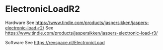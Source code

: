 # ElectronicLoadR2

Hardware
See https://www.tindie.com/products/jaspersikken/jaspers-electronic-load-r2/
See https://www.tindie.com/products/jaspersikken/jaspers-electronic-load-r3/

Software
See https://revspace.nl/ElectronicLoad

